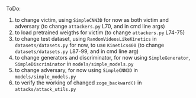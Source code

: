 ToDo:

1. to change victim, using `SimpleCNN3D` for now as both victim and adversary (to change `attackers.py` L70, and in cmd line args)
2. to load pretrained weigths for victim (to change `attackers.py` L74-75)
3. to change test dataset, using `RandomVideosLikeKinetics` in `datasets/datasets.py` for now, to use `Kinetics400` (to change `datasets/datasets.py` L87-99, and in cmd line arg)
4. to change generators and discriminator, for now using `SimpleGenerator`, `SimpleDiscriminator` in `models/simple_models.py`
5. to change adversary, for now using `SimpleCNN3D` in `models/simple_models.py`
6. to verify the working of changed `zoge_backward()` in `attacks/attack_utils.py`